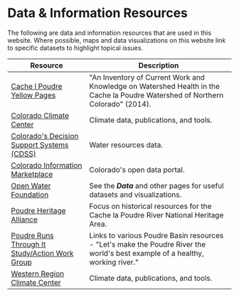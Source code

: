# Data & Information Resources #

The following are data and information resources that are used in this website.
Where possible, maps and data visualizations on this website link to specific datasets to highlight topical issues.

| **Resource** | **Description** |
| -- | -- |
| [Cache l Poudre Yellow Pages](https://collaborativeconservation.org/media/sites/142/2017/10/CC-Exchange_Poudre_Inventory_Yellow_Pages.pdf) | "An Inventory of Current Work and Knowledge on Watershed Health in the Cache la Poudre Watershed of Northern Colorado" (2014). |
| [Colorado Climate Center](https://climate.colostate.edu/) | Climate data, publications, and tools. |
| [Colorado's Decision Support Systems (CDSS)](https://cdss.colorado.gov/) | Water resources data. |
| [Colorado Information Marketplace](https://data.colorado.gov/) | Colorado's open data portal. |
| [Open Water Foundation](https://openwaterfoundation.org) | See the ***Data*** and other pages for useful datasets and visualizations. |
| [Poudre Heritage Alliance](https://poudreheritage.info/) | Focus on historical resources for the Cache la Poudre River National Heritage Area. |
| [Poudre Runs Through It Study/Action Work Group](https://watercenter.colostate.edu/prti/) | Links to various Poudre Basin resources - "Let's make the Poudre River the world's best example of a healthy, working river." |
| [Western Region Climate Center](https://wrcc.dri.edu/) | Climate data, publications, and tools. |
